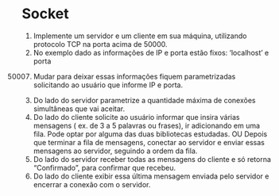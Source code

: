 # Socket

1) Implemente um servidor e um cliente em sua máquina, utilizando protocolo TCP
na porta acima de 50000.
2) No exemplo dado as informações de IP e porta estão fixos: ‘localhost’ e porta
50007. Mudar para deixar essas informações fiquem parametrizadas solicitando
ao usuário que informe IP e porta.
3) Do lado do servidor parametrize a quantidade máxima de conexões simultâneas
que vai aceitar.
4) Do lado do cliente solicite ao usuário informar que insira várias mensagens ( ex.
de 3 a 5 palavras ou frases), ir adicionando em uma fila. Pode optar por alguma
das duas bibliotecas estudadas.
OU
Depois que terminar a fila de mensagens, conectar ao servidor e enviar essas
mensagens ao servidor, seguindo a ordem da fila.
5) Do lado do servidor receber todas as mensagens do cliente e só retorna
“Confirmado”, para confirmar que recebeu.
6) Do lado do cliente exibir essa última mensagem enviada pelo servidor e encerrar
a conexão com o servidor.

